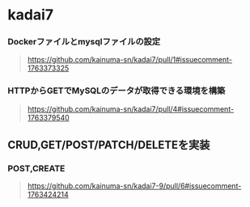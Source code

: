 # kadai7

### Dockerファイルとmysqlファイルの設定
> https://github.com/kainuma-sn/kadai7/pull/1#issuecomment-1763373325

### HTTPからGETでMySQLのデータが取得できる環境を構築
> https://github.com/kainuma-sn/kadai7/pull/4#issuecomment-1763379540

## CRUD,GET/POST/PATCH/DELETEを実装
### POST,CREATE
> https://github.com/kainuma-sn/kadai7-9/pull/6#issuecomment-1763424214
